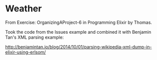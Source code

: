 # Weather

From Exercise: OrganizingAProject-6 in Programming Elixir by Thomas.

Took the code from the Issues example and combined it with
Benjamin Tan's XML parsing example: 

http://benjamintan.io/blog/2014/10/01/parsing-wikipedia-xml-dump-in-elixir-using-erlsom/


